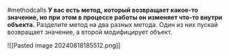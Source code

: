 #methodcalls 
**У вас есть метод, который возвращает какое-то значение, но при этом в процессе работы он изменяет что-то внутри объекта.**
Разделите метод на два разных метода. Один из них пускай возвращает значение, а второй модифицирует объект.

![[Pasted image 20240818185512.png]]
